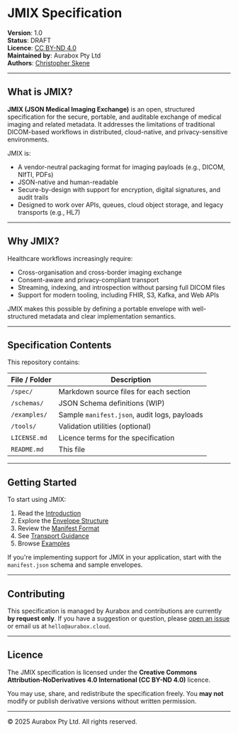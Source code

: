 # JMIX Specification

**Version**: 1.0  
**Status**: DRAFT  
**Licence**: [CC BY-ND 4.0](https://creativecommons.org/licenses/by-nd/4.0/)  
**Maintained by**: Aurabox Pty Ltd  
**Authors**: [Christopher Skene](https://www.linkedin.com/in/xtfer/)

---

## What is JMIX?

**JMIX (JSON Medical Imaging Exchange)** is an open, structured specification for the secure, portable, and auditable exchange of medical imaging and related metadata. It addresses the limitations of traditional DICOM-based workflows in distributed, cloud-native, and privacy-sensitive environments.

JMIX is:

- A vendor-neutral packaging format for imaging payloads (e.g., DICOM, NIfTI, PDFs)
- JSON-native and human-readable
- Secure-by-design with support for encryption, digital signatures, and audit trails
- Designed to work over APIs, queues, cloud object storage, and legacy transports (e.g., HL7)

---

## Why JMIX?

Healthcare workflows increasingly require:

- Cross-organisation and cross-border imaging exchange  
- Consent-aware and privacy-compliant transport  
- Streaming, indexing, and introspection without parsing full DICOM files  
- Support for modern tooling, including FHIR, S3, Kafka, and Web APIs

JMIX makes this possible by defining a portable envelope with well-structured metadata and clear implementation semantics.

---

## Specification Contents

This repository contains:

| File / Folder            | Description                                  |
|--------------------------|----------------------------------------------|
| `/spec/`                 | Markdown source files for each section       |
| `/schemas/`              | JSON Schema definitions (WIP)                |
| `/examples/`             | Sample `manifest.json`, audit logs, payloads |
| `/tools/`                | Validation utilities (optional)              |
| `LICENSE.md`             | Licence terms for the specification          |
| `README.md`              | This file                                    |

---

## Getting Started

To start using JMIX:

1. Read the [Introduction](./spec/introduction.md)
2. Explore the [Envelope Structure](./spec/envelope.md)
3. Review the [Manifest Format](./spec/manifest.md)
4. See [Transport Guidance](./spec/transport.md)
5. Browse [Examples](./examples/)

If you're implementing support for JMIX in your application, start with the `manifest.json` schema and sample envelopes.

---

## Contributing

This specification is managed by Aurabox and contributions are currently **by request only**. If you have a suggestion or question, please [open an issue](https://github.com/aurabox/jmix/issues) or email us at `hello@aurabox.cloud`.

---

## Licence

The JMIX specification is licensed under the **Creative Commons Attribution-NoDerivatives 4.0 International (CC BY-ND 4.0)** licence.

You may use, share, and redistribute the specification freely. You **may not** modify or publish derivative versions without written permission.

---

© 2025 Aurabox Pty Ltd. All rights reserved.
